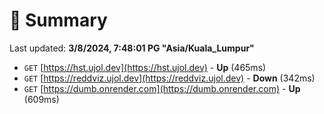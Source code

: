 # 📖 Summary
Last updated: **3/8/2024, 7:48:01 PG "Asia/Kuala_Lumpur"**

- `GET` [https://hst.ujol.dev](https://hst.ujol.dev) - **Up** (465ms)
- `GET` [https://reddviz.ujol.dev](https://reddviz.ujol.dev) - **Down** (342ms)
- `GET` [https://dumb.onrender.com](https://dumb.onrender.com) - **Up** (609ms)
